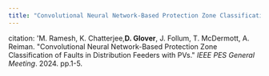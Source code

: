 ```yaml
---
title: "Convolutional Neural Network-Based Protection Zone Classification of Faults in Distribution Feeders with PVs"
---
```

citation: 'M. Ramesh, K. Chatterjee,<b>D. Glover</b>, J. Follum, T. McDermott, A. Reiman. &quot;Convolutional Neural Network-Based Protection Zone Classification of Faults in Distribution Feeders with PVs.&quot; <i>IEEE PES General Meeting</i>. 2024. pp.1-5.

<!--collection: publications-->
<!--permalink: /publication/Convolutional Neural Network-Based Protection Zone Classification of Faults in Distribution Feeders with PVs-->
<!--excerpt:--> 
<!--date:--> 
<!--venue:-->

<!--paperurl:'http://academicpages.github.io/files/paper3.pdf'-->


<!--[Download paper here](http://academicpages.github.io/files/paper3.pdf)--> 

<!--Recommended citation: Your Name, You. (2015). "Paper Title Number 3." <i>Journal 1</i>. 1(3).-->
